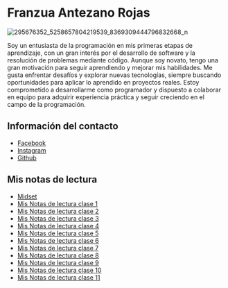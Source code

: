 # Franzua Antezano Rojas

![295676352_5258657804219539_8369309444796832668_n](https://github.com/user-attachments/assets/d3b38ba2-5ccb-4e20-8b8f-c9fb3da92aa1)

Soy un entusiasta de la programación en mis primeras etapas de aprendizaje, con un gran interés por el desarrollo de software y la resolución de 
problemas mediante código. Aunque soy novato, tengo una gran motivación para seguir aprendiendo y mejorar mis habilidades. Me gusta enfrentar 
desafíos y explorar nuevas tecnologías, siempre buscando oportunidades para aplicar lo aprendido en proyectos reales. Estoy comprometido a desarrollarme 
como programador y dispuesto a colaborar en equipo para adquirir experiencia práctica y seguir creciendo en el campo de la programación.

## Información del contacto

- [Facebook](https://www.facebook.com/franzua.antezanorojas)
- [Instagram](https://www.instagram.com/franz1_to/?hl=es)
- [Github](https://github.com/Franz7-bot)

## Mis notas de lectura

- [Midset](./mindset.md)
- [Mis Notas de lectura clase 1](./101/read01.md)
- [Mis Notas de lectura clase 2](./101/read02.md)
- [Mis Notas de lectura clase 3](./101/read03.md)
- [Mis Notas de lectura clase 4](./101/read04.md)
- [Mis Notas de lectura clase 5](./101/read05.md)
- [Mis Notas de lectura clase 6](./101/read06.md)
- [Mis Notas de lectura clase 7](./101/read07.md)
- [Mis Notas de lectura clase 8](./101/read08.md)
- [Mis Notas de lectura clase 9](./101/read09.md)
- [Mis Notas de lectura clase 10](./101/read10.md)
- [Mis Notas de lectura clase 11](./101/read11.md)
